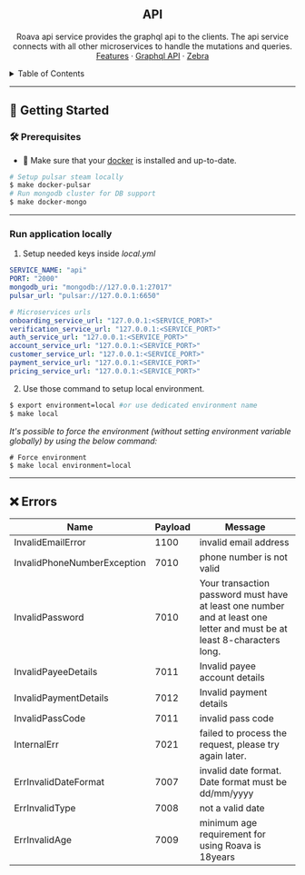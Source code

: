 <br />
<div align="center">
<h2 align="center">API</h2>
  <p align="center">
    Roava api service provides the graphql api to the clients. The api service connects with all other microservices to handle the mutations and queries. 
    <br />
    <a href="https://fcmbuk.atlassian.net/wiki/spaces/ROAV/pages/1046315011/Features">Features</a>
    ·
    <a href="https://fcmbuk.atlassian.net/wiki/spaces/ROAV/pages/486244390/api+graphql">Graphql API</a>
    ·
    <a href="https://github.com/roava/zebra">Zebra</a>
  </p>
</div>

<!-- TABLE OF CONTENTS -->
<details>
  <summary>Table of Contents</summary>
  <ol>
    <li>
      <a href="#getting-started">Getting Started</a>
      <ul>
        <li><a href="#prerequisites">Prerequisites</a></li>
      </ul>
    </li>
    <li><a href="#events">Events</a></li>
    <li><a href="#errors">Errors</a></li>
  </ol>
</details>

---

<!-- GETTING STARTED -->
## 🚀 Getting Started

### 🛠 Prerequisites

* 🐳 Make sure that your [docker](https://docs.docker.com/get-docker/) is installed and up-to-date.

```sh
# Setup pulsar steam locally
$ make docker-pulsar
# Run mongodb cluster for DB support
$ make docker-mongo
```
---
### Run application locally

1. Setup needed keys inside _local.yml_

```yml
SERVICE_NAME: "api"
PORT: "2000"
mongodb_uri: "mongodb://127.0.0.1:27017"
pulsar_url: "pulsar://127.0.0.1:6650"

# Microservices urls
onboarding_service_url: "127.0.0.1:<SERVICE_PORT>"
verification_service_url: "127.0.0.1:<SERVICE_PORT>"
auth_service_url: "127.0.0.1:<SERVICE_PORT>"
account_service_url: "127.0.0.1:<SERVICE_PORT>"
customer_service_url: "127.0.0.1:<SERVICE_PORT>"
payment_service_url: "127.0.0.1:<SERVICE_PORT>"
pricing_service_url: "127.0.0.1:<SERVICE_PORT>"

```

2. Use those command to setup local environment.
```sh
$ export environment=local #or use dedicated environment name
$ make local
```

_It's possible to force the environment (without setting environment variable globally) by using the below command:_
```shell script
# Force environment
$ make local environment=local
```
---

## ❌ Errors
| Name                        | Payload | Message                                                                                                                 |
|-----------------------------|---------|-------------------------------------------------------------------------------------------------------------------------|
| InvalidEmailError           | 1100    | invalid email address                                                                                                   |
| InvalidPhoneNumberException | 7010    | phone number is not valid                                                                                               |
| InvalidPassword             | 7010    | Your transaction password must have at least one number and at least one letter and must be at least 8-characters long. |
| InvalidPayeeDetails         | 7011    | Invalid payee account details                                                                                           |
| InvalidPaymentDetails       | 7012    | Invalid payment details                                                                                                 |
| InvalidPassCode             | 7011    | invalid pass code                                                                                                       |
| InternalErr                 | 7021    | failed to process the request, please try again later.                                                                  |
| ErrInvalidDateFormat        | 7007    | invalid date format. Date format must be dd/mm/yyyy                                                                     |
| ErrInvalidType              | 7008    | not a valid date                                                                                                        |
| ErrInvalidAge               | 7009    | minimum age requirement for using Roava is 18years                                                                      |